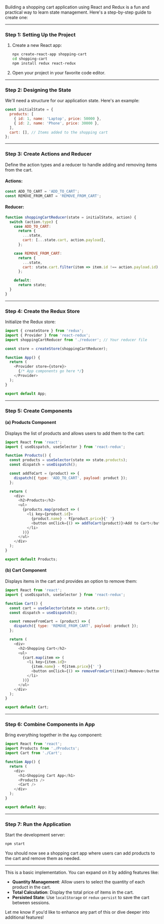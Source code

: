 Building a shopping cart application using React and Redux is a fun and practical way to learn state management. Here's a step-by-step guide to create one:

---

### **Step 1: Setting Up the Project**
1. Create a new React app:
   ```bash
   npx create-react-app shopping-cart
   cd shopping-cart
   npm install redux react-redux
   ```
2. Open your project in your favorite code editor.

---

### **Step 2: Designing the State**
We'll need a structure for our application state. Here's an example:

```javascript
const initialState = {
  products: [
    { id: 1, name: 'Laptop', price: 50000 },
    { id: 2, name: 'Phone', price: 30000 },
  ],
  cart: [], // Items added to the shopping cart
};
```

---

### **Step 3: Create Actions and Reducer**
Define the action types and a reducer to handle adding and removing items from the cart.

#### Actions:
```javascript
const ADD_TO_CART = 'ADD_TO_CART';
const REMOVE_FROM_CART = 'REMOVE_FROM_CART';
```

#### Reducer:
```javascript
function shoppingCartReducer(state = initialState, action) {
  switch (action.type) {
    case ADD_TO_CART:
      return {
        ...state,
        cart: [...state.cart, action.payload],
      };

    case REMOVE_FROM_CART:
      return {
        ...state,
        cart: state.cart.filter(item => item.id !== action.payload.id),
      };

    default:
      return state;
  }
}
```

---

### **Step 4: Create the Redux Store**
Initialize the Redux store:
```javascript
import { createStore } from 'redux';
import { Provider } from 'react-redux';
import shoppingCartReducer from './reducer'; // Your reducer file

const store = createStore(shoppingCartReducer);

function App() {
  return (
    <Provider store={store}>
      {/* App components go here */}
    </Provider>
  );
}

export default App;
```

---

### **Step 5: Create Components**
#### (a) **Products Component**
Displays the list of products and allows users to add them to the cart:
```javascript
import React from 'react';
import { useDispatch, useSelector } from 'react-redux';

function Products() {
  const products = useSelector(state => state.products);
  const dispatch = useDispatch();

  const addToCart = (product) => {
    dispatch({ type: 'ADD_TO_CART', payload: product });
  };

  return (
    <div>
      <h2>Products</h2>
      <ul>
        {products.map(product => (
          <li key={product.id}>
            {product.name} - ₹{product.price}{' '}
            <button onClick={() => addToCart(product)}>Add to Cart</button>
          </li>
        ))}
      </ul>
    </div>
  );
}

export default Products;
```

#### (b) **Cart Component**
Displays items in the cart and provides an option to remove them:
```javascript
import React from 'react';
import { useDispatch, useSelector } from 'react-redux';

function Cart() {
  const cart = useSelector(state => state.cart);
  const dispatch = useDispatch();

  const removeFromCart = (product) => {
    dispatch({ type: 'REMOVE_FROM_CART', payload: product });
  };

  return (
    <div>
      <h2>Shopping Cart</h2>
      <ul>
        {cart.map(item => (
          <li key={item.id}>
            {item.name} - ₹{item.price}{' '}
            <button onClick={() => removeFromCart(item)}>Remove</button>
          </li>
        ))}
      </ul>
    </div>
  );
}

export default Cart;
```

---

### **Step 6: Combine Components in App**
Bring everything together in the `App` component:
```javascript
import React from 'react';
import Products from './Products';
import Cart from './Cart';

function App() {
  return (
    <div>
      <h1>Shopping Cart App</h1>
      <Products />
      <Cart />
    </div>
  );
}

export default App;
```

---

### **Step 7: Run the Application**
Start the development server:
```bash
npm start
```
You should now see a shopping cart app where users can add products to the cart and remove them as needed.

---

This is a basic implementation. You can expand on it by adding features like:
- **Quantity Management**: Allow users to select the quantity of each product in the cart.
- **Total Calculation**: Display the total price of items in the cart.
- **Persisted State**: Use `localStorage` or `redux-persist` to save the cart between sessions.

Let me know if you'd like to enhance any part of this or dive deeper into additional features!